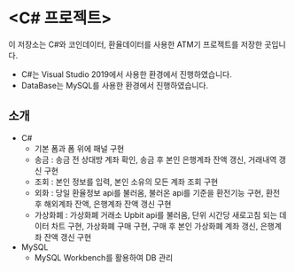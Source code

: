 # <C# 프로젝트>
이 저장소는 C#와 코인데이터, 환율데이터를 사용한 ATM기 프로젝트를 저장한 곳입니다.
- C#는 Visual Studio 2019에서 사용한 환경에서 진행하였습니다.
- DataBase는 MySQL를 사용한 환경에서 진행하였습니다.

## 소개
- C#
    - 기본 폼과 폼 위에 패널 구현
    - 송금 : 송금 전 상대방 계좌 확인, 송금 후 본인 은행계좌 잔액 갱신, 거래내역 갱신 구현
    - 조회 : 본인 정보를 입력, 본인 소유의 모든 계좌 조회 구현
    - 외화 : 당일 환율정보 api를 불러옴, 불러온 api를 기준을 환전기능 구현, 환전 후 해외계좌 잔액, 은행계좌 잔액 갱신 구현
    - 가상화폐 : 가상화폐 거래소 Upbit api를 불러옴, 단위 시간당 새로고침 되는 데이터 차트 구현, 가상화폐 구매 구현, 구매 후 본인 가상화폐 계좌 갱신, 은행계좌 잔액 갱신 구현
- MySQL
    - MySQL Workbench를 활용하여 DB 관리

